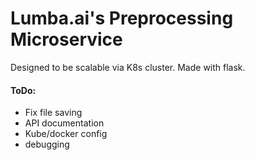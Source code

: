 # Lumba.ai's Preprocessing Microservice



Designed to be scalable via K8s cluster. Made with flask.

#### ToDo:

- Fix file saving
- API documentation
- Kube/docker config
- debugging